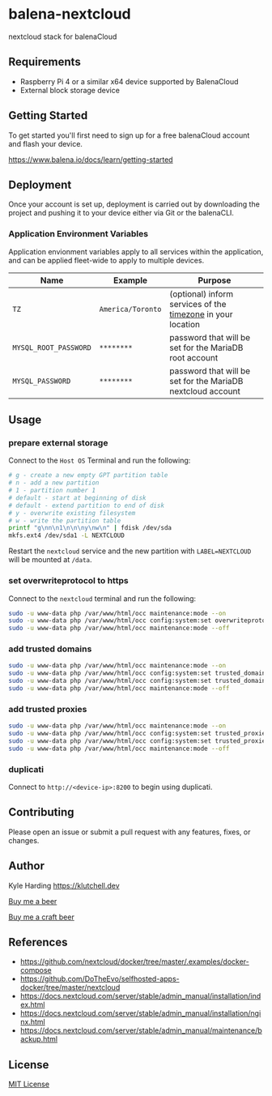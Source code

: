 # balena-nextcloud

nextcloud stack for balenaCloud

## Requirements

- Raspberry Pi 4 or a similar x64 device supported by BalenaCloud
- External block storage device

## Getting Started

To get started you'll first need to sign up for a free balenaCloud account and flash your device.

<https://www.balena.io/docs/learn/getting-started>

## Deployment

Once your account is set up, deployment is carried out by downloading the project and pushing it to your device either via Git or the balenaCLI.

### Application Environment Variables

Application envionment variables apply to all services within the application, and can be applied fleet-wide to apply to multiple devices.

|Name|Example|Purpose|
|---|---|---|
|`TZ`|`America/Toronto`|(optional) inform services of the [timezone](https://en.wikipedia.org/wiki/List_of_tz_database_time_zones) in your location|
|`MYSQL_ROOT_PASSWORD`|`********`|password that will be set for the MariaDB root account|
|`MYSQL_PASSWORD`|`********`|password that will be set for the MariaDB nextcloud account|

## Usage

### prepare external storage

Connect to the `Host OS` Terminal and run the following:

```bash
# g - create a new empty GPT partition table
# n - add a new partition
# 1 - partition number 1
# default - start at beginning of disk
# default - extend partition to end of disk
# y - overwrite existing filesystem
# w - write the partition table
printf "g\nn\n1\n\n\ny\nw\n" | fdisk /dev/sda
mkfs.ext4 /dev/sda1 -L NEXTCLOUD
```

Restart the `nextcloud` service and the new partition with `LABEL=NEXTCLOUD` will be mounted at `/data`.

### set overwriteprotocol to https

Connect to the `nextcloud` terminal and run the following:

```bash
sudo -u www-data php /var/www/html/occ maintenance:mode --on
sudo -u www-data php /var/www/html/occ config:system:set overwriteprotocol --value='https'
sudo -u www-data php /var/www/html/occ maintenance:mode --off
```

### add trusted domains

```bash
sudo -u www-data php /var/www/html/occ maintenance:mode --on
sudo -u www-data php /var/www/html/occ config:system:set trusted_domains 0 --value='*.balena-devices.com'
sudo -u www-data php /var/www/html/occ config:system:set trusted_domains 1 --value='nextcloud.example.com'
sudo -u www-data php /var/www/html/occ maintenance:mode --off
```

### add trusted proxies

```bash
sudo -u www-data php /var/www/html/occ maintenance:mode --on
sudo -u www-data php /var/www/html/occ config:system:set trusted_proxies 0 --value='localhost'
sudo -u www-data php /var/www/html/occ config:system:set trusted_proxies 1 --value='traefik'
sudo -u www-data php /var/www/html/occ maintenance:mode --off
```

### duplicati

Connect to `http://<device-ip>:8200` to begin using duplicati.

## Contributing

Please open an issue or submit a pull request with any features, fixes, or changes.

## Author

Kyle Harding <https://klutchell.dev>

[Buy me a beer](https://kyles-tip-jar.myshopify.com/cart/31356319498262:1?channel=buy_button)

[Buy me a craft beer](https://kyles-tip-jar.myshopify.com/cart/31356317859862:1?channel=buy_button)

## References

- <https://github.com/nextcloud/docker/tree/master/.examples/docker-compose>
- <https://github.com/DoTheEvo/selfhosted-apps-docker/tree/master/nextcloud>
- <https://docs.nextcloud.com/server/stable/admin_manual/installation/index.html>
- <https://docs.nextcloud.com/server/stable/admin_manual/installation/nginx.html>
- <https://docs.nextcloud.com/server/stable/admin_manual/maintenance/backup.html>

## License

[MIT License](./LICENSE)
